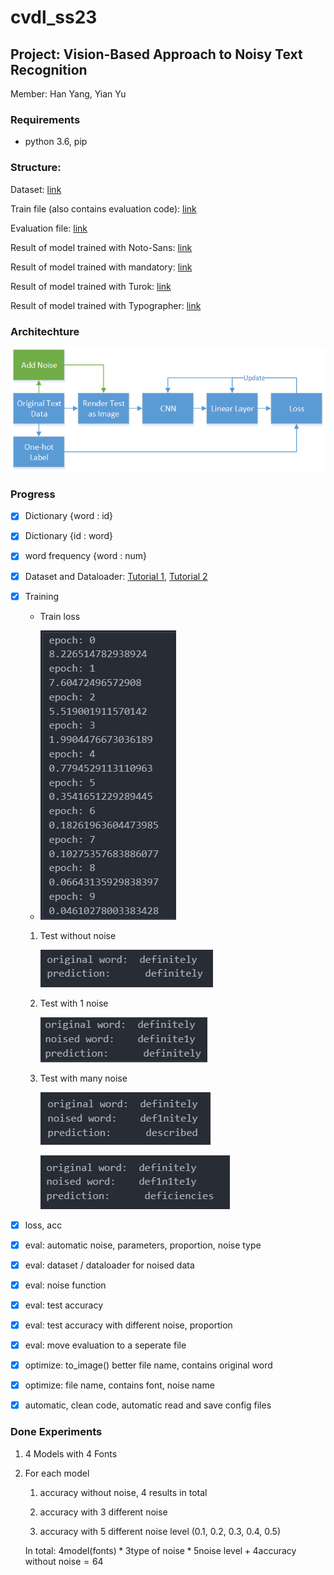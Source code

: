 # cvdl_ss23

## Project: Vision-Based Approach to Noisy Text Recognition

Member: Han Yang, Yian Yu

### Requirements
 * python 3.6, pip

### Structure: 

Dataset: [link](dataset)

Train file (also contains evaluation code): [link](model/CNN_train.ipynb)

Evaluation file: [link](model/CNN_evaluate.ipynb)

Result of model trained with Noto-Sans: [link](model/CNN_noto_sans)

Result of model trained with mandatory: [link](model/CNN_08_11_18_28_03_mandatory)

Result of model trained with Turok: [link](model/CNN_08_11_18_17_53_turok)

Result of model trained with Typographer: [link](model/CNN_08_11_18_04_00_typographer)


### Architechture
![Alt text](doc/CNN_structure.png)

### Progress

- [x] Dictionary \{word : id\}

- [x] Dictionary \{id : word\}

- [x] word frequency \{word : num\}

- [x] Dataset and Dataloader: [Tutorial 1](https://pytorch.org/tutorials/beginner/data_loading_tutorial.html), [Tutorial 2](https://pytorch.org/tutorials/beginner/basics/data_tutorial.html)

- [x] Training

    - Train loss

    - ![Alt text](doc/example_CNN_1_train_loss.png)

    1. Test without noise

        ![Alt text](doc/example_CNN_1_1.png)


    2. Test with 1 noise

        ![Alt text](doc/example_CNN_1_2.png)

    3. Test with many noise

        ![Alt text](doc/example_CNN_1_3.png)
        
        ![Alt text](doc/example_CNN_1_4.png)

- [x] loss, acc

- [x] eval: automatic noise, parameters, proportion, noise type

- [x] eval: dataset / dataloader for noised data

- [x] eval: noise function

- [x] eval: test accuracy

- [x] eval: test accuracy with different noise, proportion

- [x] eval: move evaluation to a seperate file

- [x] optimize: to_image() better file name, contains original word

- [x] optimize: file name, contains font, noise name

- [x] automatic, clean code, automatic read and save config files


### Done Experiments

1. 4 Models with 4 Fonts

2. For each model

    1. accuracy without noise, 4 results in total

    2. accuracy with 3 different noise
   
    3. accuracy with 5 different noise level (0.1, 0.2, 0.3, 0.4, 0.5)

    In total: $4  \text{model(fonts)} * 3 \text{type of noise} * 5 \text{noise level}  + 4 \text{accuracy without noise}  = 64$

